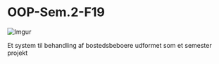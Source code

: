 # OOP-Sem.2-F19

![Imgur](https://i.imgur.com/zFQTZYZ.png)

Et system til behandling af bostedsbeboere udformet som et semester projekt
